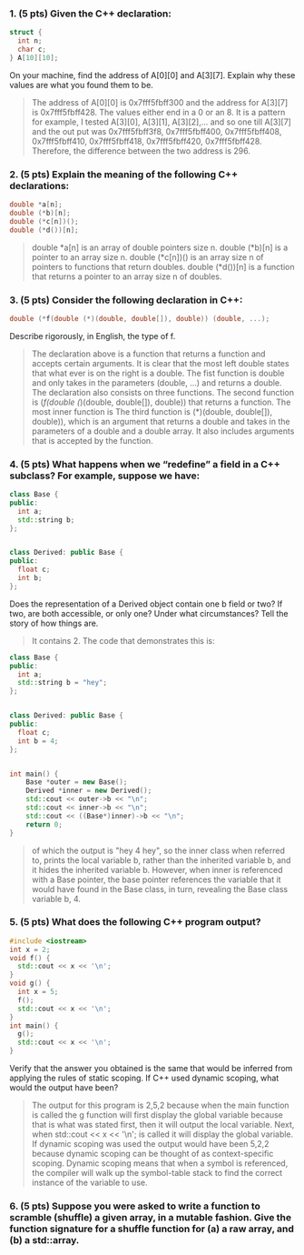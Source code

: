 ### 1. (5 pts) Given the C++ declaration:
```c++
struct {
  int n;
  char c;
} A[10][10];
```
On your machine, find the address of A[0][0] and A[3][7]. Explain why these values are what you found them to be.
> The address of A[0][0] is 0x7fff5fbff300 and the address for A[3][7] is 0x7fff5fbff428. The values either end in a 0 or an 8. It is a pattern for example, I tested A[3][0], A[3][1], A[3][2],... and so one till A[3][7] and the out put was  0x7fff5fbff3f8, 0x7fff5fbff400, 0x7fff5fbff408, 0x7fff5fbff410, 0x7fff5fbff418, 0x7fff5fbff420, 0x7fff5fbff428. Therefore, the difference between the two address is 296.

### 2. (5 pts) Explain the meaning of the following C++ declarations:
```c++
double *a[n];
double (*b)[n];
double (*c[n])();
double (*d())[n];
```
> double *a[n] is an array of double pointers size n.
double (*b)[n] is a pointer to an array size n.
double (*c[n])() is an array size n of pointers to functions that return doubles.
double (*d())[n] is a function that returns a pointer to an array size n of doubles.


### 3. (5 pts) Consider the following declaration in C++:
```c++
double (*f(double (*)(double, double[]), double)) (double, ...);
```
Describe rigorously, in English, the type of f.


> The declaration above is a function that returns a function and accepts certain arguments. It is clear that the most left double states that what ever is on the right is a double. The fist function is double  and only takes in the parameters (double, ...) and returns a double. The declaration also consists on three functions. The second function is (*f(double (*)(double, double[]), double)) that returns a function. The most inner function is  The third function is (*)(double, double[]), double)), which is an argument that returns a double and takes in the parameters of a double and a double array. It also includes arguments that is accepted by the function.  

### 4. (5 pts) What happens when we “redefine” a field in a C++ subclass? For example, suppose we have:
```c++
class Base {
public:
  int a;
  std::string b;
};


class Derived: public Base {
public:
  float c;
  int b;
};
```
Does the representation of a Derived object contain one b field or two? If two, are both accessible, or only one? Under what circumstances? Tell the story of how things are.

> It contains 2. The code that demonstrates this is:
```c++
class Base {
public:
  int a;
  std::string b = "hey";
};


class Derived: public Base {
public:
  float c;
  int b = 4;
};


int main() {
    Base *outer = new Base();
    Derived *inner = new Derived();
    std::cout << outer->b << "\n";
    std::cout << inner->b << "\n";
    std::cout << ((Base*)inner)->b << "\n";
    return 0;
}
```
>of which the output is "hey 4 hey", so the inner class when referred to, prints the local variable b, rather than the inherited variable b, and it hides the inherited variable b. However, when inner is referenced with a Base pointer, the base pointer references the variable that it would have found in the Base class, in turn, revealing the Base class variable b, 4. 

### 5. (5 pts) What does the following C++ program output?
```c++
#include <iostream>
int x = 2;
void f() {
  std::cout << x << '\n';
}
void g() {
  int x = 5;
  f();
  std::cout << x << '\n';
}
int main() {
  g();
  std::cout << x << '\n';
}
```
Verify that the answer you obtained is the same that would be inferred from applying the rules of static scoping. If C++ used dynamic scoping, what would the output have been?

> The output for this program is 2,5,2 because when the main function is called the g function will first display the global variable because that is what was stated first, then it will output the local variable. Next, when std::cout << x << '\n'; is called it will display the global variable. If dynamic scoping was used the output would have been 5,2,2 because dynamic scoping can be thought of as context-specific scoping. Dynamic scoping means that when a symbol is referenced, the compiler will walk up the symbol-table stack to find the correct instance of the variable to use.

### 6. (5 pts) Suppose you were asked to write a function to scramble (shuffle) a given array, in a mutable fashion. Give the function signature for a shuffle function for (a) a raw array, and (b) a std::array.
>
